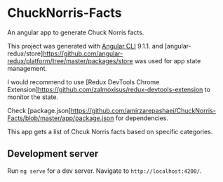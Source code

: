# ChuckNorris-Facts
 An angular app to generate Chuck Norris facts.

 This project was generated with [Angular CLI](https://github.com/angular/angular-cli) 9.1.1.
 and [angular-redux/store]https://github.com/angular-redux/platform/tree/master/packages/store was used for app state management. 

I would recommend to use [Redux DevTools Chrome Extension]https://github.com/zalmoxisus/redux-devtools-extension to monitor the state. 

Check [package.json]https://github.com/amirzarepashaei/ChuckNorris-Facts/blob/master/app/package.json for dependencies. 

This app gets a list of Chcuk Norris facts based on specific categories. 

## Development server

Run `ng serve` for a dev server. Navigate to `http://localhost:4200/`.

